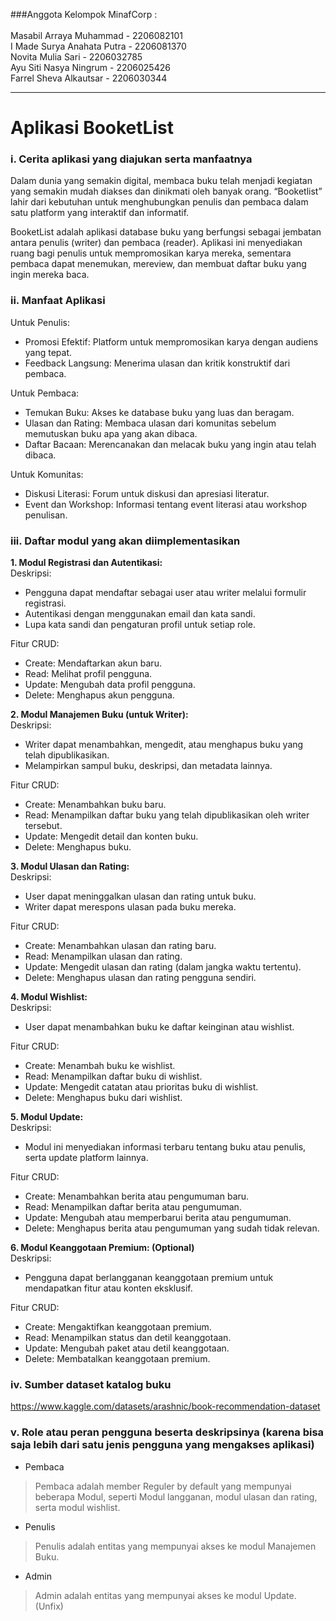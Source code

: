 ###Anggota Kelompok MinafCorp : <br><br>
Masabil Arraya Muhammad  - 2206082101 <br>
I Made Surya Anahata Putra - 2206081370 <br>
Novita Mulia Sari - 2206032785 <br>
Ayu Siti Nasya Ningrum - 2206025426 <br>
Farrel Sheva Alkautsar - 2206030344 <br>

---

# Aplikasi BooketList

### i. Cerita aplikasi yang diajukan serta manfaatnya

Dalam dunia yang semakin digital, membaca buku telah menjadi kegiatan yang semakin mudah diakses dan dinikmati oleh banyak orang. “Booketlist” lahir dari kebutuhan untuk menghubungkan penulis dan pembaca dalam satu platform yang interaktif dan informatif.

BooketList adalah aplikasi database buku yang berfungsi sebagai jembatan antara penulis (writer) dan pembaca (reader). Aplikasi ini menyediakan ruang bagi penulis untuk mempromosikan karya mereka, sementara pembaca dapat menemukan, mereview, dan membuat daftar buku yang ingin mereka baca.

### ii. Manfaat Aplikasi

Untuk Penulis:

- Promosi Efektif: Platform untuk mempromosikan karya dengan audiens yang tepat.
- Feedback Langsung: Menerima ulasan dan kritik konstruktif dari pembaca.

Untuk Pembaca:

- Temukan Buku: Akses ke database buku yang luas dan beragam.
- Ulasan dan Rating: Membaca ulasan dari komunitas sebelum memutuskan buku apa yang akan dibaca.
- Daftar Bacaan: Merencanakan dan melacak buku yang ingin atau telah dibaca.



Untuk Komunitas:

- Diskusi Literasi: Forum untuk diskusi dan apresiasi literatur.
- Event dan Workshop: Informasi tentang event literasi atau workshop penulisan.


### iii. Daftar modul yang akan diimplementasikan

**1. Modul Registrasi dan Autentikasi:** <br>
Deskripsi: 
- Pengguna dapat mendaftar sebagai user atau writer melalui formulir registrasi.
- Autentikasi dengan menggunakan email dan kata sandi.
- Lupa kata sandi dan pengaturan profil untuk setiap role. <br>

Fitur CRUD:
- Create: Mendaftarkan akun baru.
- Read: Melihat profil pengguna.
- Update: Mengubah data profil pengguna.
- Delete: Menghapus akun pengguna.
 
**2. Modul Manajemen Buku (untuk Writer):** <br>
Deskripsi: <br>
- Writer dapat menambahkan, mengedit, atau menghapus buku yang telah dipublikasikan.
- Melampirkan sampul buku, deskripsi, dan metadata lainnya. <br>

Fitur CRUD: 
- Create: Menambahkan buku baru.
- Read: Menampilkan daftar buku yang telah dipublikasikan oleh writer tersebut.
- Update: Mengedit detail dan konten buku.
- Delete: Menghapus buku.
 
**3. Modul Ulasan dan Rating:** <br>
Deskripsi: <br>
- User dapat meninggalkan ulasan dan rating untuk buku.
- Writer dapat merespons ulasan pada buku mereka.<br>

Fitur CRUD: 
- Create: Menambahkan ulasan dan rating baru.
- Read: Menampilkan ulasan dan rating.
- Update: Mengedit ulasan dan rating (dalam jangka waktu tertentu).
- Delete: Menghapus ulasan dan rating pengguna sendiri.
 
**4. Modul Wishlist:** <br>
Deskripsi: 
- User dapat menambahkan buku ke daftar keinginan atau wishlist. <br>

Fitur CRUD: 
- Create: Menambah buku ke wishlist.
- Read: Menampilkan daftar buku di wishlist.
- Update: Mengedit catatan atau prioritas buku di wishlist.
- Delete: Menghapus buku dari wishlist.
  
**5. Modul Update:** <br>
Deskripsi: 
- Modul ini menyediakan informasi terbaru tentang buku atau penulis, serta update platform lainnya.<br>

Fitur CRUD: 
- Create: Menambahkan berita atau pengumuman baru.
- Read: Menampilkan daftar berita atau pengumuman.
- Update: Mengubah atau memperbarui berita atau pengumuman.
- Delete: Menghapus berita atau pengumuman yang sudah tidak relevan.
  
**6. Modul Keanggotaan Premium: (Optional)** <br>
Deskripsi: <br>
- Pengguna dapat berlangganan keanggotaan premium untuk mendapatkan fitur atau konten eksklusif. <br>

Fitur CRUD: 
- Create: Mengaktifkan keanggotaan premium.
- Read: Menampilkan status dan detil keanggotaan.
- Update: Mengubah paket atau detil keanggotaan.
- Delete: Membatalkan keanggotaan premium.
 



### iv. Sumber dataset katalog buku

https://www.kaggle.com/datasets/arashnic/book-recommendation-dataset

### v. Role atau peran pengguna beserta deskripsinya (karena bisa saja lebih dari satu jenis pengguna yang mengakses aplikasi)
- Pembaca
> Pembaca adalah member Reguler by default yang mempunyai beberapa Modul, seperti Modul langganan, modul ulasan dan rating, serta modul wishlist.
- Penulis
> Penulis adalah entitas yang mempunyai akses ke modul Manajemen Buku.
- Admin
> Admin adalah entitas yang mempunyai akses ke modul Update. (Unfix)
